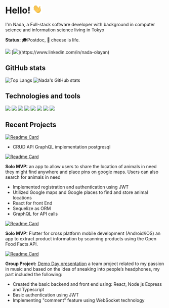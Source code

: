 
# Hello! <img src="wave.gif" width="30px">
I'm Nada, a Full-stack software developer with background in computer science and information science living in Tokyo

**Status:** 🎓Postdoc, &#129472; cheese is life.

[![](https://img.shields.io/badge/-GMAIL-D14836?style=for-the-badge&logo=gmail&logoColor=white)](mailto:nadaolayan5@gmail.com) [![](https://img.shields.io/badge/-LINKEDIN-0077B5?style=for-the-badge&logo=linkedin&logoColor=white?)](https://www.linkedin.com/in/nada-olayan)


## GitHub stats
![Top Langs](https://github-readme-stats.vercel.app/api/top-langs/?username=oneatatimet&layout=compact&theme=merko) ![Nada's GitHub stats](https://github-readme-stats.vercel.app/api?username=oneatatimet&show_icons=true&theme=merko&count_private=true)

## Technologies and tools
![](https://img.shields.io/badge/OS-Mac-yellow?style=plasticstyle=flat&logo=apple) ![](https://img.shields.io/badge/Editor-VisualStudio-yellow?style=plasticstyle=flat&logo=visual-studio-code) ![](https://img.shields.io/badge/Code-JavaScript-yellow?style=plasticstyle=flat&logo=javascript) ![](https://img.shields.io/badge/Code-Node.js-yellow?style=plasticstyle=flat&logo=node.js)
 ![](https://img.shields.io/badge/Code-React-yellow?style=plasticstyle=flat&logo=react) ![](https://img.shields.io/badge/Code-Dart-yellow?style=plasticstyle=flat&logo=dart)  ![](https://img.shields.io/badge/Tools-PostgresSQL-yellow?style=plasticstyle=flat&logo=postgresql)   ![](https://img.shields.io/badge/Tools-GraphQl-yellow?style=plasticstyle=flat&logo=graphql) 

## Recent Projects
[![Readme Card](https://github-readme-stats.vercel.app/api/pin/?username=oneatatimet&repo=CC16-CRUDAPI-GRAPHQ&theme=merko)](https://github.com/oneatatimet/CC16-CRUDAPI-GRAPHQ)


 - CRUD API GraphQL implementation postgresql

[![Readme Card](https://github-readme-stats.vercel.app/api/pin/?username=oneatatimet&repo=Cat-in-need-locator&theme=merko)](https://github.com/oneatatimet/Cat-in-need-locator)
 
 **Solo MVP:**
 an app to allow users to share the location of animals in need they might find anywhere and place pins on google maps. Users can also search for animals in need
 - Implemented registration and authentication using JWT
 - Utilized Google maps and Google places to find and store animal locations
 - React for front End
 - Sequelize as ORM
 - GraphQL for API calls

[![Readme Card](https://github-readme-stats.vercel.app/api/pin/?username=oneatatimet&repo=cc16-product-checker&theme=merko)](https://github.com/oneatatimet/cc16-product-checker)

**Solo MVP:**
Flutter for cross platform mobile development (Android/iOS)
an app to extract product information by scanning products using the Open Food Facts API.

[![Readme Card](https://github-readme-stats.vercel.app/api/pin/?username=CC16-TeamExpresso&repo=Main-App&theme=merko)](https://github.com/CC16-TeamExpresso/Main-App)

 **Group Project:**
  [Demo Day presentation](https://youtu.be/9_AITMa-fxw?t=580)
a team project related to my passion in music and based on the idea of sneaking into people’s headphones, my part included the following:

- Created the basic backend and front end using: React, Node js Express and Typescript
- Basic authentication using JWT
- Implementing "comment" feature using WebSocket technology


